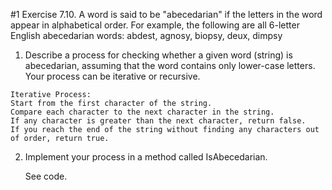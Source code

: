 #1 Exercise 7.10. A word is said to be "abecedarian" if the letters in the word appear in alphabetical order. For example, 
the following are all 6-letter English abecedarian words: abdest, agnosy, biopsy, deux, dimpsy
  1. Describe a process for checking whether a given word (string) is abecedarian, assuming that the word contains only lower-case letters. 
     Your process can be iterative or recursive.

    Iterative Process:
    Start from the first character of the string.
    Compare each character to the next character in the string.
    If any character is greater than the next character, return false.
    If you reach the end of the string without finding any characters out of order, return true.
  
  2. Implement your process in a method called IsAbecedarian.

     See code.
